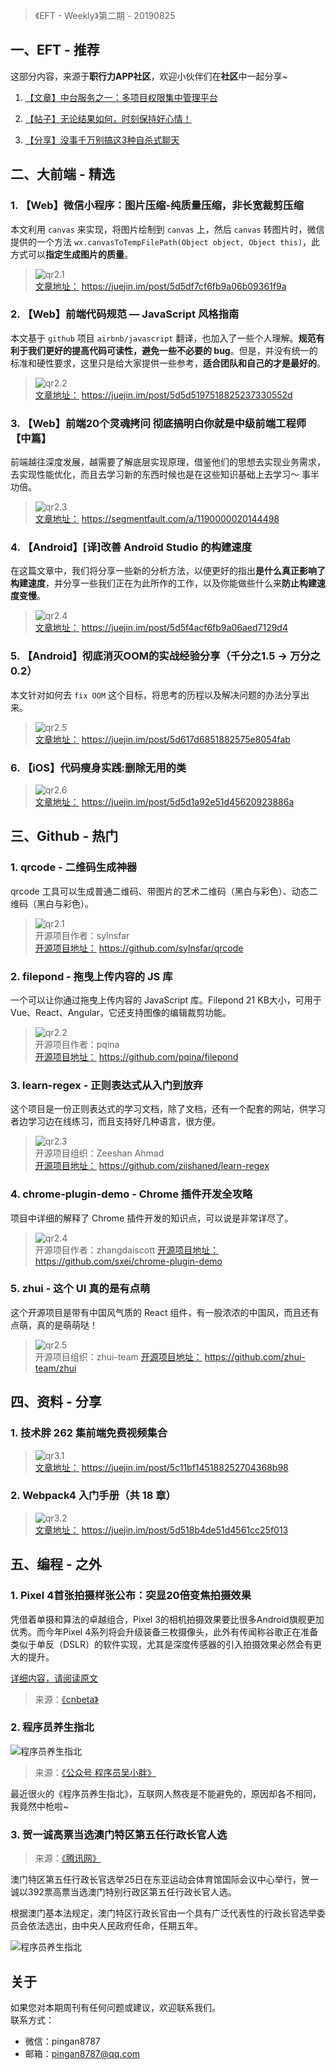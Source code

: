 > 《EFT - Weekly》第二期 - 20190825

## 一、EFT - 推荐

这部分内容，来源于**职行力APP社区**，欢迎小伙伴们在**社区**中一起分享~  

1. [【文章】中台服务之一：多项目权限集中管理平台](https://res.exexm.com/shareV14/article/article.html?te=exe&s=545&community_id=&t=1566739351) 

2. [【帖子】无论结果如何，时刻保持好心情！](https://res.exexm.com/shareV14/post.html?t=5248709381962518848#ade7364d-bb1c-41c2-a2f3-775739e8bda6) 

3. [【分享】没事千万别搞这3种自杀式聊天](https://res.exexm.com/shareV14/post.html?t=5248709384596118427#b595d8c9-6386-4408-aeae-9dad2f3d28f4)

## 二、大前端 - 精选

### 1. 【Web】微信小程序：图片压缩-纯质量压缩，非长宽裁剪压缩

本文利用 `canvas` 来实现，将图片绘制到 `canvas` 上，然后 `canvas` 转图片时，微信提供的一个方法 `wx.canvasToTempFilePath(Object object, Object this)`，此方式可以**指定生成图片的质量**。

> ![qr2.1](http://images.pingan8787.com/20190825_qr1.1.png)   
> [文章地址：](https://juejin.im/post/5d5df7cf6fb9a06b09361f9a) https://juejin.im/post/5d5df7cf6fb9a06b09361f9a

### 2. 【Web】前端代码规范 — JavaScript 风格指南

本文基于 `github` 项目 `airbnb/javascript` 翻译，也加入了一些个人理解。**规范有利于我们更好的提高代码可读性，避免一些不必要的 bug**。但是，并没有统一的标准和硬性要求，这里只是给大家提供一些参考，**适合团队和自己的才是最好的**。

> ![qr2.2](http://images.pingan8787.com/20190825_qr1.2.png)   
> [文章地址：](https://juejin.im/post/5d5d5197518825237330552d) https://juejin.im/post/5d5d5197518825237330552d

### 3. 【Web】前端20个灵魂拷问 彻底搞明白你就是中级前端工程师 【中篇】

前端越往深度发展，越需要了解底层实现原理，借鉴他们的思想去实现业务需求，去实现性能优化，而且去学习新的东西时候也是在这些知识基础上去学习～ 事半功倍。

> ![qr2.3](http://images.pingan8787.com/20190825_qr1.3.png)   
> [文章地址：](https://segmentfault.com/a/1190000020144498) https://segmentfault.com/a/1190000020144498

### 4. 【Android】[译]改善 Android Studio 的构建速度

在这篇文章中，我们将分享一些新的分析方法，以便更好的指出**是什么真正影响了构建速度**，并分享一些我们正在为此所作的工作，以及你能做些什么来**防止构建速度变慢**。

> ![qr2.4](http://images.pingan8787.com/20190825_qr1.4.png)   
> [文章地址：](https://juejin.im/post/5d5f4acf6fb9a06aed7129d4) https://juejin.im/post/5d5f4acf6fb9a06aed7129d4

### 5. 【Android】彻底消灭OOM的实战经验分享（千分之1.5 -> 万分之0.2）

本文针对如何去 `fix OOM` 这个目标，将思考的历程以及解决问题的办法分享出来。

> ![qr2.5](http://images.pingan8787.com/20190825_qr1.5.png)   
> [文章地址：](https://juejin.im/post/5d617d6851882575e8054fab) https://juejin.im/post/5d617d6851882575e8054fab


### 6. 【iOS】代码瘦身实践:删除无用的类

> ![qr2.6](http://images.pingan8787.com/20190825_qr1.6.png)   
> [文章地址：](https://juejin.im/post/5d5d1a92e51d45620923886a) https://juejin.im/post/5d5d1a92e51d45620923886a


## 三、Github - 热门

### 1. qrcode - 二维码生成神器

qrcode 工具可以生成普通二维码、带图片的艺术二维码（黑白与彩色）、动态二维码（黑白与彩色）。

> ![qr2.1](http://images.pingan8787.com/20190825_qr2.1.png)     
> 开源项目作者：sylnsfar    
> [开源项目地址：](https://github.com/sylnsfar/qrcode) https://github.com/sylnsfar/qrcode    

### 2. filepond - 拖曳上传内容的 JS 库

一个可以让你通过拖曳上传内容的 JavaScript 库。Filepond 21 KB大小，可用于 Vue、React、Angular，它还支持图像的编辑裁剪功能。
  
  
> ![qr2.2](http://images.pingan8787.com/20190825_qr2.2.png)     
> 开源项目作者：pqina   
> [开源项目地址：](https://github.com/pqina/filepond) https://github.com/pqina/filepond

### 3. learn-regex - 正则表达式从入门到放弃  

这个项目是一份正则表达式的学习文档，除了文档，还有一个配套的网站，供学习者边学习边在线练习，而且支持好几种语言，很方便。


> ![qr2.3](http://images.pingan8787.com/20190825_qr2.3.png)     
> 开源项目组织：Zeeshan Ahmad    
> [开源项目地址：](https://github.com/ziishaned/learn-regex) https://github.com/ziishaned/learn-regex

### 4. chrome-plugin-demo - Chrome 插件开发全攻略

项目中详细的解释了 Chrome 插件开发的知识点，可以说是非常详尽了。


> ![qr2.4](http://images.pingan8787.com/20190825_qr2.4.png)     
> 开源项目作者：zhangdaiscott
> [开源项目地址：](https://github.com/sxei/chrome-plugin-demo) https://github.com/sxei/chrome-plugin-demo

### 5. zhui - 这个 UI 真的是有点萌

这个开源项目是带有中国风气质的 React 组件，有一股浓浓的中国风，而且还有点萌，真的是萌萌哒！

> ![qr2.5](http://images.pingan8787.com/20190825_qr2.5.png)     
> 开源项目组织：zhui-team
> [开源项目地址：](https://github.com/zhui-team/zhui) https://github.com/zhui-team/zhui


## 四、资料 - 分享

### 1. 技术胖 262 集前端免费视频集合

> ![qr3.1](http://images.pingan8787.com/20190825_qr3.1.png)   
> [文章地址：](https://juejin.im/post/5c11bf145188252704368b98) https://juejin.im/post/5c11bf145188252704368b98

### 2. Webpack4 入门手册（共 18 章）

> ![qr3.2](http://images.pingan8787.com/20190825_qr3.2.png)   
> [文章地址：](https://juejin.im/post/5d518b4de51d4561cc25f013) https://juejin.im/post/5d518b4de51d4561cc25f013
  

## 五、编程 - 之外

### 1. Pixel 4首张拍摄样张公布：突显20倍变焦拍摄效果

凭借着单摄和算法的卓越组合，Pixel 3的相机拍摄效果要比很多Android旗舰更加优秀。而今年Pixel 4系列将会升级装备三枚摄像头，此外有传闻称谷歌正在准备类似于单反（DSLR）的软件实现，尤其是深度传感器的引入拍摄效果必然会有更大的提升。

[详细内容，请阅读原文](https://www.cnbeta.com/articles/tech/877513.htm)

> 来源：[《cnbeta》](https://www.cnbeta.com/articles/tech/877513.htm)

### 2. 程序员养生指北

![程序员养生指北](http://images.pingan8787.com/eft-weekly-20190825-01.png)

> 来源：[《公众号 程序员吴小胖》](https://mp.weixin.qq.com/s/Fh--WaRA9wbFIpxB9G_WCA)

最近很火的《程序员养生指北》，互联网人熬夜是不能避免的，原因却各不相同，我竟然中枪啦~

### 3. 贺一诚高票当选澳门特区第五任行政长官人选

> 来源：[《腾讯网》](https://new.qq.com/omn/20190825/20190825A07G9I00.html)

澳门特区第五任行政长官选举25日在东亚运动会体育馆国际会议中心举行，贺一诚以392票高票当选澳门特别行政区第五任行政长官人选。

根据澳门基本法规定，澳门特区行政长官由一个具有广泛代表性的行政长官选举委员会依法选出，由中央人民政府任命，任期五年。

![程序员养生指北](http://images.pingan8787.com/eft-weekly-20190825-02.png)

## 关于

如果您对本期周刊有任何问题或建议，欢迎联系我们。   
联系方式：   
* 微信：pingan8787
* 邮箱：pingan8787@qq.com